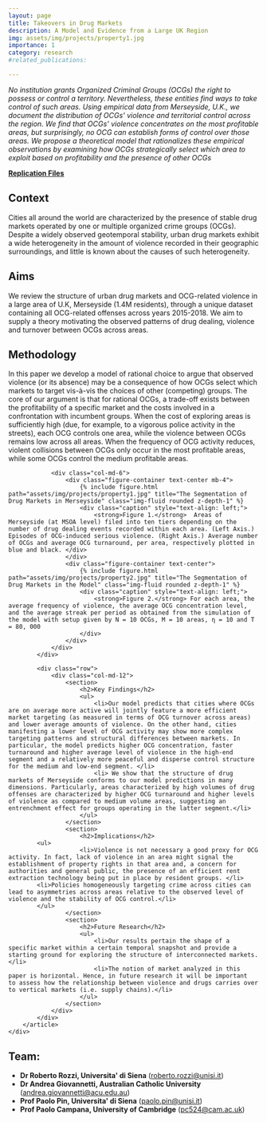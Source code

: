 ```yaml
---
layout: page
title: Takeovers in Drug Markets
description: A Model and Evidence from a Large UK Region
img: assets/img/projects/property1.jpg
importance: 1
category: research
#related_publications: 

---
```


_No institution grants Organized Criminal Groups (OCGs) the right to possess or control a territory. Nevertheless, these entities find ways to take control of such areas. Using empirical data from Merseyside, U.K., we document the distribution of OCGs' violence and territorial control across the region. We find that OCGs' violence concentrates on the most profitable areas, but surprisingly, no OCG can establish forms of control over those areas. We propose a theoretical model that rationalizes these empirical observations by examining how OCGs strategically select which area to exploit based on profitability and the presence of other OCGs_

**[Replication Files](https://github.com/andrea-giovannetti/PropertyRightsOCGs)**



<html lang="en">
<head>
    <meta charset="UTF-8">
    <meta name="viewport" content="width=device-width, initial-scale=1.0">
    <title>Organized Crime Group Takeovers in Drug Markets: A Model and Evidence from a Large UK Region </title>
</head>
<body>
    <div class="post">
        <article>
            <div class="row">
                <div class="col-md-6">
                    <section>
                        <h2>Context</h2>
                        <p>Cities all around the world are characterized by the presence of stable drug markets operated by one or multiple organized crime groups (OCGs). Despite a widely observed geotemporal stability, urban drug markets exhibit a wide heterogeneity in the amount of violence recorded in their geographic surroundings, and little is known about the causes of such heterogeneity.</p>
                    </section>
                    <section>
                        <h2>Aims</h2>
                        <p> We review the structure of urban drug markets and OCG-related violence in a large area of U.K, Merseyside (1.4M residents), through a unique dataset containing all OCG-related offenses across years 2015-2018. We aim to supply a theory motivating the observed patterns of drug dealing, violence and turnover between OCGs across areas.</p>
                    </section>
                    <section>
                        <h2>Methodology</h2>
                        <p> In this paper we develop a model of rational choice to argue that observed violence  (or its absence) may be a consequence of how OCGs select which markets to target vis-à-vis the choices of other (competing) groups. The core of our argument is that for rational OCGs, a trade-off exists between the profitability of a specific market and the costs involved in a confrontation with incumbent groups. When the cost of exploring areas  is sufficiently high (due, for example, to a vigorous police activity in the streets), each OCG controls one area, while the violence between OCGs remains low across all areas. When the frequency of OCG activity reduces, violent collisions between OCGs only occur in the most profitable areas, while some OCGs control the medium profitable areas. </p>
                    </section>
                </div>

                <div class="col-md-6">
                    <div class="figure-container text-center mb-4">
                        {% include figure.html path="assets/img/projects/property1.jpg" title="The Segmentation of Drug Markets in Merseyside" class="img-fluid rounded z-depth-1" %}
                        <div class="caption" style="text-align: left;">
                            <strong>Figure 1.</strong>  Areas of Merseyside (at MSOA level) filed into ten tiers depending on the number of drug dealing events recorded within each area. (Left Axis.) Episodes of OCG-induced serious violence. (Right Axis.) Average number of OCGs and average OCG turnaround, per area, respectively plotted in blue and black. </div>
                    </div>
                    <div class="figure-container text-center">
                        {% include figure.html path="assets/img/projects/property2.jpg" title="The Segmentation of Drug Markets in the Model" class="img-fluid rounded z-depth-1" %}
                        <div class="caption" style="text-align: left;">
                            <strong>Figure 2.</strong> For each area, the average frequency of violence, the average OCG concentration level, and the average streak per period as obtained from the simulation of the model with setup given by N = 10 OCGs, M = 10 areas, η = 10 and T = 80, 000
                        </div>
                    </div>
                </div>
            </div>

            <div class="row">
                <div class="col-md-12">
                    <section>
                        <h2>Key Findings</h2>
                        <ul>
                            <li>Our model predicts that cities where OCGs are on average more active will jointly feature a more efficient market targeting (as measured in terms of OCG turnover across areas) and lower average amounts of violence. On the other hand, cities manifesting a lower level of OCG activity may show more complex targeting patterns and structural differences between markets. In particular, the model predicts higher OCG concentration, faster turnaround and higher average level of violence in the high-end segment and a relatively more peaceful and disperse control structure for the medium and low-end segment. </li>
                            <li> We show that the structure of drug markets of Merseyside conforms to our model predictions in many dimensions. Particularly, areas characterized by high volumes of drug offenses are characterized by higher OCG turnaround and higher levels of violence as compared to medium volume areas, suggesting an entrenchment effect for groups operating in the latter segment.</li>
                        </ul>
                    </section>
                    <section>
                        <h2>Implications</h2>
			<ul>
                        <li>Violence is not necessary a good proxy for OCG activity. In fact, lack of violence in an area might signal the establishment of property rights in that area and, a concern for authorities and general public, the presence of an efficient rent extraction technology being put in place by resident groups. </li>
			<li>Policies homogeneously targeting crime across cities can lead to asymmetries across areas relative to the observed level of violence and the stability of OCG control.</li>
			</ul>
                    </section>
                    <section>
                        <h2>Future Research</h2>
                        <ul>
                            <li>Our results pertain the shape of a specific market within a certain temporal snapshot and provide a starting ground for exploring the structure of interconnected markets.</li>
                            <li>The notion of market analyzed in this paper is horizontal. Hence, in future research it will be important  to assess how the relationship between violence and drugs carries over to vertical markets (i.e. supply chains).</li>
                        </ul>
                    </section>
                </div>
            </div>
        </article>
    </div>



<div class="team-members">
  <h2>Team:</h2>
  <ul>
    <li><strong>Dr Roberto Rozzi, Universita' di Siena</strong> (<a href="mailto:roberto.rozzi@unisi.it">roberto.rozzi@unisi.it</a>)</li>
    <li><strong>Dr Andrea Giovannetti, Australian Catholic University</strong> (<a href="mailto:andrea.giovannetti@acu.edu.au">andrea.giovannetti@acu.edu.au</a>)</li>
    <li><strong>Prof Paolo Pin, Universita' di Siena</strong> (<a href="mailto:paolo.pin@unisi.it">paolo.pin@unisi.it</a>)</li>
    <li><strong>Prof Paolo Campana, University of Cambridge</strong> (<a href="mailto:pc524@cam.ac.uk">pc524@cam.ac.uk</a>)</li>
  </ul>
</div>

</body>
</html>
